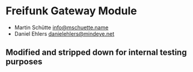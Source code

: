 # Freifunk Gateway Module

* Martin Schütte <info@mschuette.name>
* Daniel Ehlers <danielehlers@mindeye.net>

## Modified and stripped down for internal testing purposes
